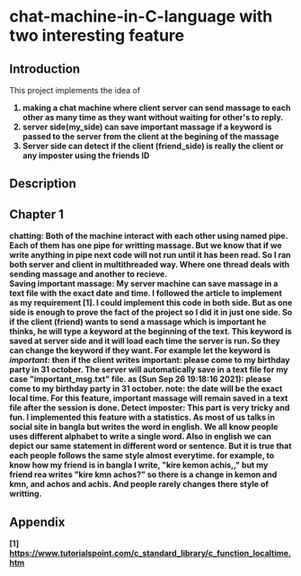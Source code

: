 # chat-machine-in-C-language with two interesting feature

## Introduction
This project implements the idea of <b>
  1) making a chat machine where client server can send massage to each other as many time as they want without waiting for other's to reply.
  2) server side(my_side) can save important massage if a keyword is passed to the server from the client at the begining of the massage
  3) Server side can detect if the client (friend_side) is really the client or any imposter using the friends ID</i>
## Description
## Chapter 1
  <b>chatting:</b> Both of the machine interact with each other using named pipe. Each of them has one pipe for writting massage. But we know that if we write anything in pipe next code will not run until it has been read. So I ran both server and client in multithreaded way. Where one thread deals with sending massage and another to recieve.<br>
  <b>Saving important massage:</b> My server machine can save massage in a text file with the exact date and time. I followed the article to implement as my requirement [1]. I could implement this code in both side. But as one side is enough to prove the fact of the project so I did it in just one side. So if the client (friend) wants to send a massage which is important he thinks, he will type a keyword at the beginning of the text. This keyword is saved at server side and it will load each time the server is run. So they can change the keyword if they want. For example let the keyword is <em>important:</em> then if the client writes
  important: please come to my birthday party in 31 october.
  The server will automatically save in a text file for my case "important_msg.txt" file. as
  (Sun Sep 26 19:18:16 2021): please come to my birthday party in 31 october.
  note: the date will be the exact local time.
  For this feature, important massage will remain saved in a text file after the session is done.
  <b>Detect imposter:</b> This part is very tricky and fun. I implemented this feature with a statistics. As most of us talks in social site in bangla but writes the word in english. We all know people uses different alphabet to write a single word. Also in english we can depict our same statement in different word or sentence. But it is true that each people follows the same style almost everytime. for example, to know how my friend is in bangla I write, "kire kemon achis,," but my friend rea writes "kire kmn achos?" so there is a change in kemon and kmn, and achos and achis. And people rarely changes there style of writting.





## Appendix
[1] https://www.tutorialspoint.com/c_standard_library/c_function_localtime.htm
